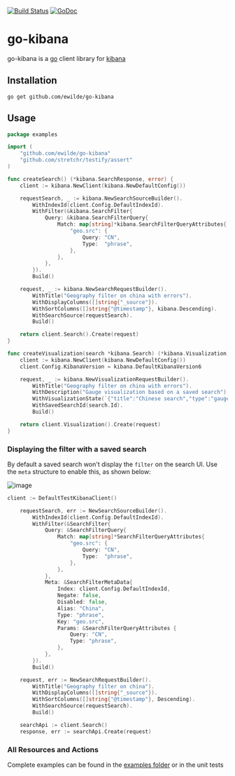 [![Build Status](https://travis-ci.org/ewilde/go-kibana.svg?branch=master)](https://travis-ci.org/ewilde/go-kibana) [![GoDoc](https://godoc.org/github.com/ewilde/go-kibana?status.svg)](https://godoc.org/github.com/ewilde/go-kibana)

# go-kibana
go-kibana is a [go](https://golang.org/) client library for [kibana](https://github.com/elastic/kibana)

## Installation

```
go get github.com/ewilde/go-kibana
```

## Usage
```go
package examples

import (
	"github.com/ewilde/go-kibana"
	"github.com/stretchr/testify/assert"
)

func createSearch() (*kibana.SearchResponse, error) {
	client := kibana.NewClient(kibana.NewDefaultConfig())

	requestSearch, _ := kibana.NewSearchSourceBuilder().
		WithIndexId(client.Config.DefaultIndexId).
		WithFilter(&kibana.SearchFilter{
			Query: &kibana.SearchFilterQuery{
				Match: map[string]*kibana.SearchFilterQueryAttributes{
					"geo.src": {
						Query: "CN",
						Type:  "phrase",
					},
				},
			},
		}).
		Build()

	request, _ := kibana.NewSearchRequestBuilder().
		WithTitle("Geography filter on china with errors").
		WithDisplayColumns([]string{"_source"}).
		WithSortColumns([]string{"@timestamp"}, kibana.Descending).
		WithSearchSource(requestSearch).
		Build()

	return client.Search().Create(request)
}

func createVisualization(search *kibana.Search) (*kibana.Visualization, error) {
	client := kibana.NewClient(kibana.NewDefaultConfig())
	client.Config.KibanaVersion = kibana.DefaultKibanaVersion6

	request, _ := kibana.NewVisualizationRequestBuilder().
		WithTitle("Geography filter on china with errors").
		WithDescription("Gauge visualization based on a saved search").
		WithVisualizationState(`{"title":"Chinese search","type":"gauge","params":{"type":"gauge","addTooltip":true,"addLegend":true,"gauge":{"verticalSplit":false,"extendRange":true,"percentageMode":false,"gaugeType":"Arc","gaugeStyle":"Full","backStyle":"Full","orientation":"vertical","colorSchema":"Green to Red","gaugeColorMode":"Labels","colorsRange":[{"from":0,"to":50},{"from":50,"to":75},{"from":75,"to":100}],"invertColors":false,"labels":{"show":true,"color":"black"},"scale":{"show":true,"labels":false,"color":"#333"},"type":"meter","style":{"bgWidth":0.9,"width":0.9,"mask":false,"bgMask":false,"maskBars":50,"bgFill":"#eee","bgColor":false,"subText":"","fontSize":60,"labelColor":true}}},"aggs":[{"id":"1","enabled":true,"type":"count","schema":"metric","params":{}}]}`).
		WithSavedSearchId(search.Id).
		Build()

	return client.Visualization().Create(request)
}
```

### Displaying the filter with a saved search
By default a saved search won't display the `filter` on the search UI.
Use the `meta` structure to enable this, as shown below:

![image](https://user-images.githubusercontent.com/329397/36351467-714aeac2-14a2-11e8-9f83-225844da579e.png)

```go
client := DefaultTestKibanaClient()

	requestSearch, err := NewSearchSourceBuilder().
		WithIndexId(client.Config.DefaultIndexId).
		WithFilter(&SearchFilter{
			Query: &SearchFilterQuery{
				Match: map[string]*SearchFilterQueryAttributes{
					"geo.src": {
						Query: "CN",
						Type:  "phrase",
					},
				},
			},
			Meta: &SearchFilterMetaData{
				Index: client.Config.DefaultIndexId,
				Negate: false,
				Disabled: false,
				Alias: "China",
				Type: "phrase",
				Key: "geo.src",
				Params: &SearchFilterQueryAttributes {
					Query: "CN",
					Type: "phrase",
				},
			},
		}).
		Build()

	request, err := NewSearchRequestBuilder().
		WithTitle("Geography filter on china").
		WithDisplayColumns([]string{"_source"}).
		WithSortColumns([]string{"@timestamp"}, Descending).
		WithSearchSource(requestSearch).
		Build()

	searchApi := client.Search()
	response, err := searchApi.Create(request)
```

### All Resources and Actions
Complete examples can be found in the [examples folder](examples) or
in the unit tests
